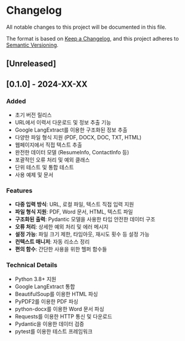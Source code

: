 # Changelog

All notable changes to this project will be documented in this file.

The format is based on [Keep a Changelog](https://keepachangelog.com/en/1.0.0/),
and this project adheres to [Semantic Versioning](https://semver.org/spec/v2.0.0.html).

## [Unreleased]

## [0.1.0] - 2024-XX-XX

### Added

- 초기 버전 릴리스
- URL에서 이력서 다운로드 및 정보 추출 기능
- Google LangExtract를 이용한 구조화된 정보 추출
- 다양한 파일 형식 지원 (PDF, DOCX, DOC, TXT, HTML)
- 웹페이지에서 직접 텍스트 추출
- 완전한 데이터 모델 (ResumeInfo, ContactInfo 등)
- 포괄적인 오류 처리 및 예외 클래스
- 단위 테스트 및 통합 테스트
- 사용 예제 및 문서

### Features

- **다중 입력 방식**: URL, 로컬 파일, 텍스트 직접 입력 지원
- **파일 형식 지원**: PDF, Word 문서, HTML, 텍스트 파일
- **구조화된 출력**: Pydantic 모델을 사용한 타입 안전한 데이터 구조
- **오류 처리**: 상세한 예외 처리 및 에러 메시지
- **설정 가능**: 파일 크기 제한, 타임아웃, 재시도 횟수 등 설정 가능
- **컨텍스트 매니저**: 자동 리소스 정리
- **편의 함수**: 간단한 사용을 위한 헬퍼 함수들

### Technical Details

- Python 3.8+ 지원
- Google LangExtract 통합
- BeautifulSoup를 이용한 HTML 파싱
- PyPDF2를 이용한 PDF 파싱
- python-docx를 이용한 Word 문서 파싱
- Requests를 이용한 HTTP 통신 및 다운로드
- Pydantic을 이용한 데이터 검증
- pytest를 이용한 테스트 프레임워크
